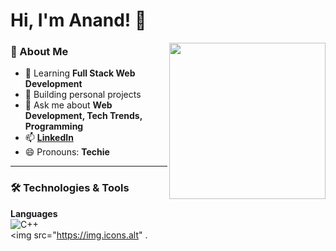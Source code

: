 # Hi, I'm Anand! 👋  

<img align="right" width="250" src="https://i.pinimg.com/originals/47/f0/34/47f0342cec72b800463bf003eac1257e.gif" />  

### 🌟 About Me  
- 🌱 Learning **Full Stack Web Development**  
- 🔭 Building personal projects  
- 💬 Ask me about **Web Development, Tech Trends, Programming**  
- 📫 [**LinkedIn**](https://www.linkedin.com/in/anand-s-657639305/)  
- 😄 Pronouns: **Techie**  

---

### 🛠️ Technologies & Tools  

**Languages**  
<img src="https://img.icons8.com/color/48/000000/c-plus-plus-logo.png" alt="C++" title="C++"/>  
<img src="https://img.icons.alt" .

